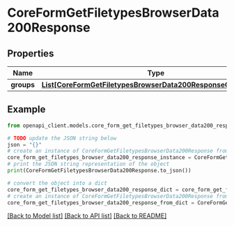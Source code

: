 # CoreFormGetFiletypesBrowserData200Response


## Properties

Name | Type | Description | Notes
------------ | ------------- | ------------- | -------------
**groups** | [**List[CoreFormGetFiletypesBrowserData200ResponseGroupsInner]**](CoreFormGetFiletypesBrowserData200ResponseGroupsInner.md) |  | 

## Example

```python
from openapi_client.models.core_form_get_filetypes_browser_data200_response import CoreFormGetFiletypesBrowserData200Response

# TODO update the JSON string below
json = "{}"
# create an instance of CoreFormGetFiletypesBrowserData200Response from a JSON string
core_form_get_filetypes_browser_data200_response_instance = CoreFormGetFiletypesBrowserData200Response.from_json(json)
# print the JSON string representation of the object
print(CoreFormGetFiletypesBrowserData200Response.to_json())

# convert the object into a dict
core_form_get_filetypes_browser_data200_response_dict = core_form_get_filetypes_browser_data200_response_instance.to_dict()
# create an instance of CoreFormGetFiletypesBrowserData200Response from a dict
core_form_get_filetypes_browser_data200_response_from_dict = CoreFormGetFiletypesBrowserData200Response.from_dict(core_form_get_filetypes_browser_data200_response_dict)
```
[[Back to Model list]](../README.md#documentation-for-models) [[Back to API list]](../README.md#documentation-for-api-endpoints) [[Back to README]](../README.md)



